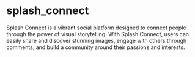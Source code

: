 # splash_connect
Splash Connect is a vibrant social platform designed to connect people through the power of visual storytelling. With Splash Connect, users can easily share and discover stunning images, engage with others through comments, and build a community around their passions and interests.
